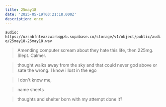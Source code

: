 ```yaml
---
title: 25may18
date: '2025-05-19T03:21:18.000Z'
description: once
---
```




`audio: https://uzsnbfnteazzwirbqgzb.supabase.co/storage/v1/object/public/audio/25may18-25may18.wav`

> Amending computer scream about they hate this life, then 225mg. Slept. Calmer.

> thought walks away from the sky and that could never god above or sate the wrong. I know i lost in the ego

> I don't know me,

> name sheets

> thoughts and shelter born with my attempt done it?